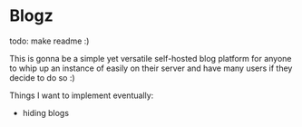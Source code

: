 # Blogz

todo: make readme :)

This is gonna be a simple yet versatile self-hosted blog platform for anyone to whip up an instance of easily on their server and have many users if they decide to do so :)


Things I want to implement eventually:
- hiding blogs